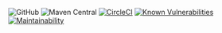 
![GitHub](https://img.shields.io/github/license/nhojpatrick/nhojpatrick-qa-sortpom?style=plastic)
![Maven Central](https://img.shields.io/maven-central/v/com.github.nhojpatrick.qa/nhojpatrick-sortpom-sortorderfile)
[![CircleCI](https://circleci.com/gh/nhojpatrick/nhojpatrick-qa-sortpom/tree/develop.svg?style=svg)](https://circleci.com/gh/nhojpatrick/nhojpatrick-qa-sortpom/tree/develop)
[![Known Vulnerabilities](https://snyk.io/test/github/nhojpatrick/nhojpatrick-qa-sortpom/develop/badge.svg)](https://snyk.io/test/github/nhojpatrick/nhojpatrick-qa-sortpom/develop)
[![Maintainability](https://api.codeclimate.com/v1/badges/b66727c363f4a03f4f57/maintainability)](https://codeclimate.com/github/nhojpatrick/nhojpatrick-qa-sortpom/maintainability)
